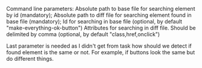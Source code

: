 Command line parameters:
Absolute path to base file for searching element by id (mandatory);
Absolute path to diff file for searching element found in base file (mandatory);
Id for searching in base file (optional, by default "make-everything-ok-button")
Attributes for searching in diff file. Should be delimited by comma (optional, by default "class,href,onclick")

Last parameter is needed as I didn't get from task how should we detect if found element is the same or not.
For example, if buttons look the same but do different things.